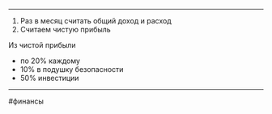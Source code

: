 * * *
1. Раз в месяц считать общий доход и расход
2. Считаем чистую прибыль

Из чистой прибыли
- по 20% каждому
- 10% в подушку безопасности
- 50% инвестиции

* * *
#финансы 